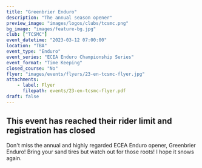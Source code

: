 ```yaml
---
title: "Greenbrier Enduro"
description: "The annual season opener"
preview_image: "images/logos/clubs/tcsmc.png"
bg_image: "images/feature-bg.jpg"
club: ["TCSMC"]
event_datetime: "2023-03-12 07:00:00"
location: "TBA"
event_type: "Enduro"
event_series: "ECEA Enduro Championship Series"
event_format: "Time Keeping"
closed_course: "No"
flyer: "images/events/flyers/23-en-tcsmc-flyer.jpg"
attachments:
    - label: Flyer
      filepath: events/23-en-tcsmc-flyer.pdf
draft: false
---
```


## This event has reached their rider limit and registration has closed

Don't miss the annual and highly regarded ECEA Enduro opener, Greenbrier Enduro! Bring your sand tires but watch out for those roots! I hope it snows again.